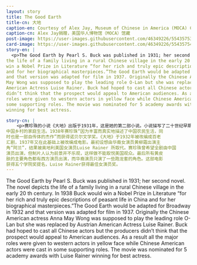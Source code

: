 ```yaml
---
layout: story
title: The Good Earth
title-cn: 大地
caption-en: Courtesy of Alex Jay, Museum of Chinese in America (MOCA) Collection
caption-cn: Alex Jay捐赠，美国华人博物馆（MOCA）馆藏
post-image: https://user-images.githubusercontent.com/46349226/55435753-89e5a880-5568-11e9-8e2c-598d6097c3a2.png
card-image: https://user-images.githubusercontent.com/46349226/55435754-89e5a880-5568-11e9-955b-ac946ad96171.png
story-en: |
  <p>The Good Earth by Pearl S. Buck was published in 1931; her second novel. The novel depicts
the life of a family living in a rural Chinese village in the early 20 th century. In 1938 Buck would
win a Nobel Prize in Literature “for her rich and truly epic descriptions of peasant life in China
and for her biographical masterpieces.”The Good Earth would be adapted for Broadway in 1932
and that version was adapted for film in 1937. Originally the Chinese American actress Anna
May Wong was supposed to play the leading role O-Lan but she was replaced by Austrian
American Actress Luise Rainer. Buck had hoped to cast all Chinese actors but the producers
didn’t think that the prospect would appeal to American audiences. As a result all the major
roles were given to western actors in yellow face while Chinese American actors were cast in
some supporting roles. The movie was nominated for 5 academy awards with Luise Rainer
winning for best actress.

story-cn: |
    <p>赛珍珠的小说《大地》出版于1931年，这是她的第二部小说。小说描写了二十世纪早期
中国乡村的家庭生活。1938年赛珍珠“因为丰富而真实地描述了中国农民生活，同
时也是一部自传体的杰作”而获得诺贝尔文学奖。《大地》于1932年被改编成百老
汇剧，1937年又在此基础上被改编成电影。最初设想由华裔女演员黄柳霜出演主
角“阿兰”，结果被奥地利美国女演员Luise Rainer 所取代。赛珍珠曾希望全剧由中国
演员出演，但制片人认为前景并不乐观，这样做不能取悦美国观众。最后所有黄皮
肤的主要角色都有西方演员出演，而华裔演员只演了一些跑龙套的角色。这部电影
获得五个学院奖提名，Luise Rainer获得最佳女演员奖。
---
```


The Good Earth by Pearl S. Buck was published in 1931; her second novel. The novel depicts
the life of a family living in a rural Chinese village in the early 20 th century. In 1938 Buck would
win a Nobel Prize in Literature “for her rich and truly epic descriptions of peasant life in China
and for her biographical masterpieces.”The Good Earth would be adapted for Broadway in 1932
and that version was adapted for film in 1937. Originally the Chinese American actress Anna
May Wong was supposed to play the leading role O-Lan but she was replaced by Austrian
American Actress Luise Rainer. Buck had hoped to cast all Chinese actors but the producers
didn’t think that the prospect would appeal to American audiences. As a result all the major
roles were given to western actors in yellow face while Chinese American actors were cast in
some supporting roles. The movie was nominated for 5 academy awards with Luise Rainer
winning for best actress.





